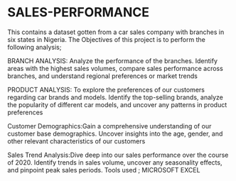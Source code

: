 # SALES-PERFORMANCE
This contains a dataset gotten from a car sales company with branches in six states in Nigeria.
The Objectives of this project is to perform the following analysis;

BRANCH ANALYSIS: Analyze the performance of the branches. Identify areas with the highest sales volumes, compare sales performance across branches, and understand regional preferences or
market trends

PRODUCT ANALYSIS: To explore the preferences of our customers regarding car brands and models. Identify the
top-selling brands, analyze the popularity of different car models, and uncover any
patterns in product preferences

Customer Demographics:Gain a comprehensive understanding of our customer base demographics. Uncover
insights into the age, gender, and other relevant characteristics of our customers

Sales Trend Analysis:Dive deep into our sales performance over the course of 2020. Identify trends in sales
volume, uncover any seasonality effects, and pinpoint peak sales periods. 
Tools used ; MICROSOFT EXCEL
